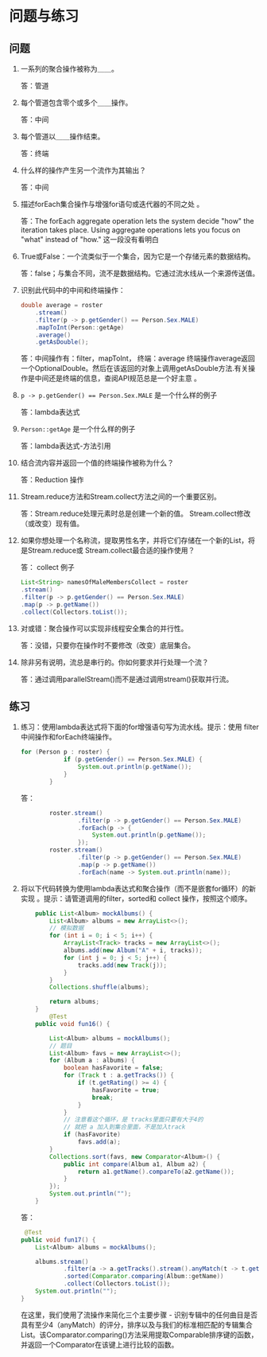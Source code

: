# 问题与练习

## 问题

1. 一系列的聚合操作被称为＿＿。 
    
    答：管道
2. 每个管道包含零个或多个＿＿操作。
    
    答：中间
3. 每个管道以＿＿操作结束。 

    答：终端
4. 什么样的操作产生另一个流作为其输出？
    
    答：中间
5. 描述forEach集合操作与增强for语句或迭代器的不同之处 。

    答：The forEach aggregate operation lets the system decide "how" the iteration takes place. Using aggregate operations lets you focus on "what" instead of "how." 
    这一段没有看明白
6. True或False：一个流类似于一个集合，因为它是一个存储元素的数据结构。 
    
    答：false；与集合不同，流不是数据结构。它通过流水线从一个来源传送值。 
7. 识别此代码中的中间和终端操作：
    ```java
    double average = roster
        .stream()
        .filter(p -> p.getGender() == Person.Sex.MALE)
        .mapToInt(Person::getAge)
        .average()
        .getAsDouble();
    ```
    答：中间操作有：filter，mapToInt，
    终端：average
    终端操作average返回一个OptionalDouble。然后在该返回的对象上调用getAsDouble方法.有关操作是中间还是终端的信息，查阅API规范总是一个好主意 。
8. `p -> p.getGender() == Person.Sex.MALE` 是一个什么样的例子
    
    答：lambda表达式
9. `Person::getAge` 是一个什么样的例子
    
    答：lambda表达式-方法引用
10. 结合流内容并返回一个值的终端操作被称为什么？
    
    答：Reduction 操作
11. Stream.reduce方法和Stream.collect方法之间的一个重要区别。

    答：Stream.reduce处理元素时总是创建一个新的值。 Stream.collect修改（或改变）现有值。 
12. 如果你想处理一个名称流，提取男性名字，并将它们存储在一个新的List，将是Stream.reduce或 Stream.collect最合适的操作使用？
    
    答： collect
    例子
    ```java
    List<String> namesOfMaleMembersCollect = roster
    .stream()
    .filter(p -> p.getGender() == Person.Sex.MALE)
    .map(p -> p.getName())
    .collect(Collectors.toList());
    ```
13. 对或错：聚合操作可以实现非线程安全集合的并行性。

    答：没错，只要你在操作时不要修改（改变）底层集合。 
14. 除非另有说明，流总是串行的。你如何要求并行处理一个流？
    
    答：通过调用parallelStream()而不是通过调用stream()获取并行流。 

## 练习

1. 练习：使用lambda表达式将下面的for增强语句写为流水线。提示：使用 filter中间操作和forEach终端操作。 
    ```java
    for (Person p : roster) {
                if (p.getGender() == Person.Sex.MALE) {
                    System.out.println(p.getName());
                }
            }
    ```
    答：
    ```java
            roster.stream()
                    .filter(p -> p.getGender() == Person.Sex.MALE)
                    .forEach(p -> {
                        System.out.println(p.getName());
                    });
            roster.stream()
                    .filter(p -> p.getGender() == Person.Sex.MALE)
                    .map(p -> p.getName())
                    .forEach(name -> System.out.println(name));
    ```

2. 将以下代码转换为使用lambda表达式和聚合操作（而不是嵌套for循环）的新实现 。提示：请管道调用的filter，sorted和 collect 操作，按照这个顺序。

    ```java
        public List<Album> mockAlbums() {
            List<Album> albums = new ArrayList<>();
            // 模拟数据
            for (int i = 0; i < 5; i++) {
                ArrayList<Track> tracks = new ArrayList<>();
                albums.add(new Album("A" + i, tracks));
                for (int j = 0; j < 5; j++) {
                    tracks.add(new Track(j));
                }
            }
            Collections.shuffle(albums);
    
            return albums;
        }
            @Test
        public void fun16() {
    
            List<Album> albums = mockAlbums();
            // 题目
            List<Album> favs = new ArrayList<>();
            for (Album a : albums) {
                boolean hasFavorite = false;
                for (Track t : a.getTracks()) {
                    if (t.getRating() >= 4) {
                        hasFavorite = true;
                        break;
                    }
                }
                // 注意看这个循环，是 tracks里面只要有大于4的
                // 就把 a 加入到集合里面，不是加入track
                if (hasFavorite)
                    favs.add(a);
            }
            Collections.sort(favs, new Comparator<Album>() {
                public int compare(Album a1, Album a2) {
                    return a1.getName().compareTo(a2.getName());
                }
            });
            System.out.println("");
        }
    ```
    答：
    ```java
     @Test
    public void fun17() {
        List<Album> albums = mockAlbums();

        albums.stream()
                .filter(a -> a.getTracks().stream().anyMatch(t -> t.getRating() >= 4))
                .sorted(Comparator.comparing(Album::getName))
                .collect(Collectors.toList());
        System.out.println("");
    }
    ```
    
    在这里，我们使用了流操作来简化三个主要步骤 - 识别专辑中的任何曲目是否具有至少4（anyMatch）的评分，排序以及与我们的标准相匹配的专辑集合List。该Comparator.comparing()方法采用提取Comparable排序键的函数，并返回一个Comparator在该键上进行比较的函数。 

